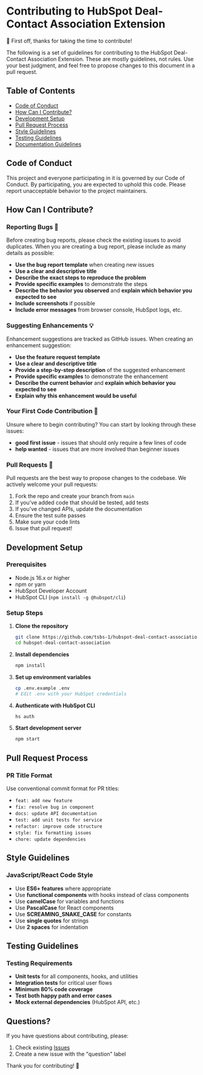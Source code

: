 # Contributing to HubSpot Deal-Contact Association Extension

🎉 First off, thanks for taking the time to contribute!

The following is a set of guidelines for contributing to the HubSpot Deal-Contact Association Extension. These are mostly guidelines, not rules. Use your best judgment, and feel free to propose changes to this document in a pull request.

## Table of Contents

- [Code of Conduct](#code-of-conduct)
- [How Can I Contribute?](#how-can-i-contribute)
- [Development Setup](#development-setup)
- [Pull Request Process](#pull-request-process)
- [Style Guidelines](#style-guidelines)
- [Testing Guidelines](#testing-guidelines)
- [Documentation Guidelines](#documentation-guidelines)

## Code of Conduct

This project and everyone participating in it is governed by our Code of Conduct. By participating, you are expected to uphold this code. Please report unacceptable behavior to the project maintainers.

## How Can I Contribute?

### Reporting Bugs 🐛

Before creating bug reports, please check the existing issues to avoid duplicates. When you are creating a bug report, please include as many details as possible:

- **Use the bug report template** when creating new issues
- **Use a clear and descriptive title**
- **Describe the exact steps to reproduce the problem**
- **Provide specific examples** to demonstrate the steps
- **Describe the behavior you observed** and **explain which behavior you expected to see**
- **Include screenshots** if possible
- **Include error messages** from browser console, HubSpot logs, etc.

### Suggesting Enhancements 💡

Enhancement suggestions are tracked as GitHub issues. When creating an enhancement suggestion:

- **Use the feature request template**
- **Use a clear and descriptive title**
- **Provide a step-by-step description** of the suggested enhancement
- **Provide specific examples** to demonstrate the enhancement
- **Describe the current behavior** and **explain which behavior you expected to see**
- **Explain why this enhancement would be useful**

### Your First Code Contribution 🚀

Unsure where to begin contributing? You can start by looking through these issues:

- **good first issue** - issues that should only require a few lines of code
- **help wanted** - issues that are more involved than beginner issues

### Pull Requests 🔧

Pull requests are the best way to propose changes to the codebase. We actively welcome your pull requests:

1. Fork the repo and create your branch from `main`
2. If you've added code that should be tested, add tests
3. If you've changed APIs, update the documentation
4. Ensure the test suite passes
5. Make sure your code lints
6. Issue that pull request!

## Development Setup

### Prerequisites

- Node.js 16.x or higher
- npm or yarn
- HubSpot Developer Account
- HubSpot CLI (`npm install -g @hubspot/cli`)

### Setup Steps

1. **Clone the repository**
   ```bash
   git clone https://github.com/tsbs-1/hubspot-deal-contact-association.git
   cd hubspot-deal-contact-association
   ```

2. **Install dependencies**
   ```bash
   npm install
   ```

3. **Set up environment variables**
   ```bash
   cp .env.example .env
   # Edit .env with your HubSpot credentials
   ```

4. **Authenticate with HubSpot CLI**
   ```bash
   hs auth
   ```

5. **Start development server**
   ```bash
   npm start
   ```

## Pull Request Process

### PR Title Format

Use conventional commit format for PR titles:

- `feat: add new feature`
- `fix: resolve bug in component`
- `docs: update API documentation`
- `test: add unit tests for service`
- `refactor: improve code structure`
- `style: fix formatting issues`
- `chore: update dependencies`

## Style Guidelines

### JavaScript/React Code Style

- Use **ES6+ features** where appropriate
- Use **functional components** with hooks instead of class components
- Use **camelCase** for variables and functions
- Use **PascalCase** for React components
- Use **SCREAMING_SNAKE_CASE** for constants
- Use **single quotes** for strings
- Use **2 spaces** for indentation

## Testing Guidelines

### Testing Requirements

- **Unit tests** for all components, hooks, and utilities
- **Integration tests** for critical user flows
- **Minimum 80% code coverage**
- **Test both happy path and error cases**
- **Mock external dependencies** (HubSpot API, etc.)

## Questions?

If you have questions about contributing, please:

1. Check existing [Issues](https://github.com/tsbs-1/hubspot-deal-contact-association/issues)
2. Create a new issue with the "question" label

Thank you for contributing! 🙌